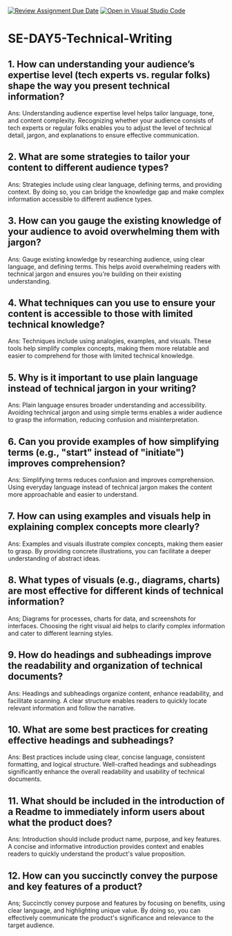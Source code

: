 [![Review Assignment Due Date](https://classroom.github.com/assets/deadline-readme-button-22041afd0340ce965d47ae6ef1cefeee28c7c493a6346c4f15d667ab976d596c.svg)](https://classroom.github.com/a/zsAR-pyY)
[![Open in Visual Studio Code](https://classroom.github.com/assets/open-in-vscode-2e0aaae1b6195c2367325f4f02e2d04e9abb55f0b24a779b69b11b9e10269abc.svg)](https://classroom.github.com/online_ide?assignment_repo_id=15899628&assignment_repo_type=AssignmentRepo)
# SE-DAY5-Technical-Writing
## 1. How can understanding your audience’s expertise level (tech experts vs. regular folks) shape the way you present technical information?
Ans: Understanding audience expertise level helps tailor language, tone, and content complexity. Recognizing whether your audience consists of tech experts or regular folks enables you to adjust the level of technical detail, jargon, and explanations to ensure effective communication.

## 2. What are some strategies to tailor your content to different audience types?
Ans: Strategies include using clear language, defining terms, and providing context. By doing so, you can bridge the knowledge gap and make complex information accessible to different audience types.

## 3. How can you gauge the existing knowledge of your audience to avoid overwhelming them with jargon?
Ans: Gauge existing knowledge by researching audience, using clear language, and defining terms. This helps avoid overwhelming readers with technical jargon and ensures you're building on their existing understanding.

## 4. What techniques can you use to ensure your content is accessible to those with limited technical knowledge?
Ans: Techniques include using analogies, examples, and visuals. These tools help simplify complex concepts, making them more relatable and easier to comprehend for those with limited technical knowledge.

## 5. Why is it important to use plain language instead of technical jargon in your writing?
Ans: Plain language ensures broader understanding and accessibility. Avoiding technical jargon and using simple terms enables a wider audience to grasp the information, reducing confusion and misinterpretation.

## 6. Can you provide examples of how simplifying terms (e.g., "start" instead of "initiate") improves comprehension?
Ans: Simplifying terms reduces confusion and improves comprehension. Using everyday language instead of technical jargon makes the content more approachable and easier to understand.

## 7. How can using examples and visuals help in explaining complex concepts more clearly?
Ans: Examples and visuals illustrate complex concepts, making them easier to grasp. By providing concrete illustrations, you can facilitate a deeper understanding of abstract ideas.

## 8. What types of visuals (e.g., diagrams, charts) are most effective for different kinds of technical information?
Ans; Diagrams for processes, charts for data, and screenshots for interfaces. Choosing the right visual aid helps to clarify complex information and cater to different learning styles.

## 9. How do headings and subheadings improve the readability and organization of technical documents?
Ans: Headings and subheadings organize content, enhance readability, and facilitate scanning. A clear structure enables readers to quickly locate relevant information and follow the narrative.

## 10. What are some best practices for creating effective headings and subheadings?
Ans: Best practices include using clear, concise language, consistent formatting, and logical structure. Well-crafted headings and subheadings significantly enhance the overall readability and usability of technical documents.

## 11. What should be included in the introduction of a Readme to immediately inform users about what the product does?
Ans: Introduction should include product name, purpose, and key features. A concise and informative introduction provides context and enables readers to quickly understand the product's value proposition.

## 12. How can you succinctly convey the purpose and key features of a product?
Ans; Succinctly convey purpose and features by focusing on benefits, using clear language, and highlighting unique value. By doing so, you can effectively communicate the product's significance and relevance to the target audience.
